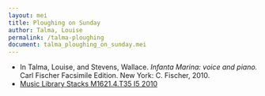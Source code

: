 ```yaml
---
layout: mei
title: Ploughing on Sunday
author: Talma, Louise
permalink: /talma-ploughing
document: talma_ploughing_on_sunday.mei 
---
```


- In Talma, Louise, and Stevens, Wallace. *Infanta Marina: voice and piano.* Carl Fischer Facsimile Edition. New York: C. Fischer, 2010.
- <a href="https://tufts-primo.hosted.exlibrisgroup.com/permalink/f/bnf7qa/01TUN_ALMA21100441780003851">Music Library Stacks M1621.4.T35 I5 2010</a>

